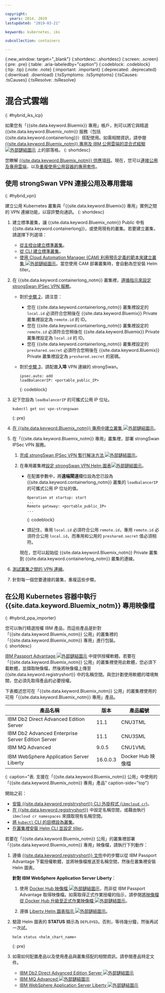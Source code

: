 ```yaml
---

copyright:
  years: 2014, 2019
lastupdated: "2019-03-21"

keywords: kubernetes, iks 

subcollection: containers

---
```


{:new_window: target="_blank"}
{:shortdesc: .shortdesc}
{:screen: .screen}
{:pre: .pre}
{:table: .aria-labeledby="caption"}
{:codeblock: .codeblock}
{:tip: .tip}
{:note: .note}
{:important: .important}
{:deprecated: .deprecated}
{:download: .download}
{:tsSymptoms: .tsSymptoms}
{:tsCauses: .tsCauses}
{:tsResolve: .tsResolve}


# 混合式雲端
{: #hybrid_iks_icp}

如果您有「{{site.data.keyword.Bluemix}} 專用」帳戶，則可以將它與精選 {{site.data.keyword.Bluemix_notm}} 服務（包括 {{site.data.keyword.containerlong}}）搭配使用。如需相關資訊，請參閱 [{{site.data.keyword.Bluemix_notm}} 專用及 IBM 公用雲端的混合式經驗 ![外部鏈結圖示](../icons/launch-glyph.svg "外部鏈結圖示")](http://ibm.biz/hybridJune2018) 上的部落格。
{: shortdesc}

您瞭解 [{{site.data.keyword.Bluemix_notm}} 供應項目](/docs/containers?topic=containers-cs_ov#differentiation)。現在，您可以[連接公用及專用雲端](#hybrid_vpn)，以及[重複使用公用容器的專用套件](#hybrid_ppa_importer)。

## 使用 strongSwan VPN 連接公用及專用雲端
{: #hybrid_vpn}

建立公用 Kubernetes 叢集與「{{site.data.keyword.Bluemix}} 專用」實例之間的 VPN 連線功能，以容許雙向通訊。
{: shortdesc}

1.  建立標準叢集，讓 {{site.data.keyword.Bluemix_notm}} Public 中有 {{site.data.keyword.containerlong}}，或使用現有的叢集。若要建立叢集，請選擇下列選項：
    - [從主控台建立標準叢集](/docs/containers?topic=containers-clusters#clusters_ui)。
    - [從 CLI 建立標準叢集](/docs/containers?topic=containers-clusters#clusters_cli)。
    - [使用 Cloud Automation Manager (CAM) 利用預先定義的範本來建立叢集 ![外部鏈結圖示](../icons/launch-glyph.svg "外部鏈結圖示")](https://www.ibm.com/support/knowledgecenter/SS2L37_2.1.0.3/cam_deploy_IKS.html)。當您使用 CAM 部署叢集時，會自動為您安裝 Helm tiller。

2.  在 {{site.data.keyword.containerlong_notm}} 叢集裡，[遵循指示來設定 strongSwan IPSec VPN 服務](/docs/containers?topic=containers-vpn#vpn_configure)。

    *  對於[步驟 2](/docs/containers?topic=containers-vpn#strongswan_2)，請注意：

       * 您在 {{site.data.keyword.containerlong_notm}} 叢集裡設定的 `local.id` 必須符合您稍後在 {{site.data.keyword.Bluemix}} Private 叢集裡設定為 `remote.id` 的 ID。
       * 您在 {{site.data.keyword.containerlong_notm}} 叢集裡設定的 `remote.id` 必須符合您稍後在 {{site.data.keyword.Bluemix}} Private 叢集裡設定為 `local.id` 的 ID。
       * 您在 {{site.data.keyword.containerlong_notm}} 叢集裡設定的 `preshared.secret` 必須符合您稍後在 {{site.data.keyword.Bluemix}} Private 叢集裡設定為 `preshared.secret` 的密碼。

    *  對於[步驟 3](/docs/containers?topic=containers-vpn#strongswan_3)，請配置**入埠** VPN 連線的 strongSwan。

       ```
       ipsec.auto: add
       loadBalancerIP: <portable_public_IP>
       ```
       {: codeblock}

3.  記下您設為 `loadbalancerIP` 的可攜式公用 IP 位址。

    ```
    kubectl get svc vpn-strongswan
    ```
    {: pre}

4.  [在 {{site.data.keyword.Bluemix_notm}} 專用中建立叢集 ![外部鏈結圖示](../icons/launch-glyph.svg "外部鏈結圖示")](https://www.ibm.com/support/knowledgecenter/SSBS6K_2.1.0.3/installing/installing.html)。

5.  在「{{site.data.keyword.Bluemix_notm}} 專用」叢集裡，部署 strongSwan IPSec VPN 服務。

    1.  [完成 strongSwan IPSec VPN 暫行解決方法 ![外部鏈結圖示](../icons/launch-glyph.svg "外部鏈結圖示")](https://www.ibm.com/support/knowledgecenter/SS2L37_2.1.0.3/cam_strongswan.html)。

    2.  在專用叢集裡[設定 strongSwan VPN Helm 圖表![外部鏈結圖示](../icons/launch-glyph.svg "外部鏈結圖示")](https://www.ibm.com/support/knowledgecenter/SSBS6K_2.1.0.3/app_center/create_release.html)。

        *  在配置參數中，將**遠端閘道**欄位設為您已設為 {{site.data.keyword.containerlong_notm}} 叢集的 `loadbalancerIP` 的可攜式公用 IP 位址的值。

           ```
           Operation at startup: start
           ...
           Remote gateway: <portable_public_IP>
           ...
           ```
           {: codeblock}

        *  請記住，專用 `local.id` 必須符合公用 `remote.id`，專用 `remote.id` 必須符合公用 `local.id`，而專用和公用的 `preshared.secret` 值必須相符。

        現在，您可以起始從 {{site.data.keyword.Bluemix_notm}} Private 叢集到 {{site.data.keyword.containerlong_notm}} 叢集的連線。

7.  [測試叢集之間的 VPN 連線](/docs/containers?topic=containers-vpn#vpn_test)。

8.  針對每一個您要連接的叢集，重複這些步驟。


## 在公用 Kubernetes 容器中執行 {{site.data.keyword.Bluemix_notm}} 專用映像檔
{: #hybrid_ppa_importer}

您可以執行精選授權 IBM 產品，而這些產品是針對「{{site.data.keyword.Bluemix_notm}} 公用」的叢集裡的「{{site.data.keyword.Bluemix_notm}} 專用」進行包裝。  
{: shortdesc}

[IBM Passport Advantage ![外部鏈結圖示](../icons/launch-glyph.svg "外部鏈結圖示")](https://www-01.ibm.com/software/passportadvantage/index.html) 中提供授權軟體。若要在「{{site.data.keyword.Bluemix_notm}} 公用」的叢集裡使用此軟體，您必須下載軟體，並擷取映像檔，然後將映像檔上傳至 {{site.data.keyword.registryshort}} 中的名稱空間。與您計劃使用軟體的環境無關，您必須先取得產品的必要授權。

下表概述您可在「{{site.data.keyword.Bluemix_notm}} 公用」的叢集裡使用的可用「{{site.data.keyword.Bluemix_notm}} 專用」產品。

| 產品名稱 | 版本 | 產品編號 |
| --- | --- | --- |
| IBM Db2 Direct Advanced Edition Server | 11.1 | CNU3TML |
| IBM Db2 Advanced Enterprise Server Edition Server | 11.1 | CNU3SML |
| IBM MQ Advanced | 9.0.5 | CNU1VML |
| IBM WebSphere Application Server Liberty | 16.0.0.3 | Docker Hub 映像檔 |
{: caption="表. 支援在「{{site.data.keyword.Bluemix_notm}} 公用」中使用的「{{site.data.keyword.Bluemix_notm}} 專用」產品" caption-side="top"}

開始之前：
- [安裝 {{site.data.keyword.registryshort}} CLI 外掛程式 (`ibmcloud cr`)](/docs/services/Registry?topic=registry-registry_setup_cli_namespace#cli_namespace_registry_cli_install)。
- [在 {{site.data.keyword.registryshort}}](/docs/services/Registry?topic=registry-registry_setup_cli_namespace#registry_namespace_setup) 中設定名稱空間，或藉由執行 `ibmcloud cr namespaces` 來擷取現有名稱空間。
- [將 `kubectl` CLI 的目標設為叢集](/docs/containers?topic=containers-cs_cli_install#cs_cli_configure)。
- [在叢集裡安裝 Helm CLI 並設定 tiller](/docs/containers?topic=containers-integrations#helm)。

若要在「{{site.data.keyword.Bluemix_notm}} 公用」的叢集裡部署「{{site.data.keyword.Bluemix_notm}} 專用」映像檔，請執行下列動作：

1.  遵循 [{{site.data.keyword.registryshort}} 文件](/docs/services/Registry?topic=registry-ts_index#ts_ppa)中的步驟以從 IBM Passport Advantage 下載授權軟體，並將映像檔推送至名稱空間，然後在叢集裡安裝 Helm 圖表。

    **針對 IBM WebSphere Application Server Liberty**：

    1.  使用 [Docker Hub 映像檔 ![外部鏈結圖示](../icons/launch-glyph.svg "外部鏈結圖示")](https://hub.docker.com/_/websphere-liberty/)，而非從 IBM Passport Advantage 取得映像檔。如需取得正式作業授權的指示，請參閱[將映像檔從 Docker Hub 升級至正式作業映像檔 ![外部鏈結圖示](../icons/launch-glyph.svg "外部鏈結圖示")](https://github.com/WASdev/ci.docker/tree/master/ga/production-upgrade)。

    2.  遵循 [Liberty Helm 圖表指示 ![外部鏈結圖示](../icons/launch-glyph.svg "外部鏈結圖示")](https://www.ibm.com/support/knowledgecenter/en/SSEQTP_liberty/com.ibm.websphere.wlp.doc/ae/rwlp_icp_helm.html)。

2.  驗證 Helm 圖表的 **STATUS** 顯示為 `DEPLOYED`。否則，等待幾分鐘，然後再試一次試。
    ```
    helm status <helm_chart_name>
    ```
    {: pre}

3.  如需如何配置產品以及使用產品與叢集搭配的相關資訊，請參閱產品特定文件。

    - [IBM Db2 Direct Advanced Edition Server ![外部鏈結圖示](../icons/launch-glyph.svg "外部鏈結圖示")](https://www.ibm.com/support/knowledgecenter/en/SSEPGG_11.1.0/com.ibm.db2.luw.licensing.doc/doc/c0070181.html)
    - [IBM MQ Advanced ![外部鏈結圖示](../icons/launch-glyph.svg "外部鏈結圖示")](https://www.ibm.com/support/knowledgecenter/en/SSFKSJ_9.0.0/com.ibm.mq.helphome.v90.doc/WelcomePagev9r0.html)
    - [IBM WebSphere Application Server Liberty ![外部鏈結圖示](../icons/launch-glyph.svg "外部鏈結圖示")](https://www.ibm.com/support/knowledgecenter/en/SSEQTP_liberty/as_ditamaps/was900_welcome_liberty.html)

